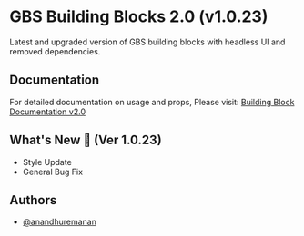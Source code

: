 # GBS Building Blocks 2.0 (v1.0.23)

Latest and upgraded version of GBS building blocks with headless UI and removed dependencies.

## Documentation

For detailed documentation on usage and props, Please visit: [Building Block Documentation v2.0](https://gramprokit.imanandhu.in/)

## What's New 🎉 (Ver 1.0.23)

- Style Update
- General Bug Fix

## Authors

- [@anandhuremanan](https://www.github.com/anandhuremanan)
